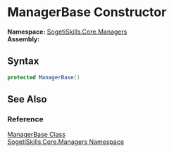 ManagerBase Constructor
=======================

**Namespace:** [SogetiSkills.Core.Managers][1]  
**Assembly:**

Syntax
------

```csharp
protected ManagerBase()
```


See Also
--------

### Reference
[ManagerBase Class][2]  
[SogetiSkills.Core.Managers Namespace][1]  

[1]: ../README.md
[2]: README.md